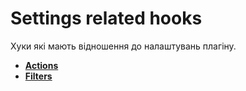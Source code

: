 # Settings related hooks

Хуки які мають відношення до налаштувань плагіну.

* **<a href="/18-jet-compare-wishlist/01-hooks/03-settings/actions.md">Actions</a>**
* **<a href="/18-jet-compare-wishlist/01-hooks/03-settings/filters.md">Filters</a>**